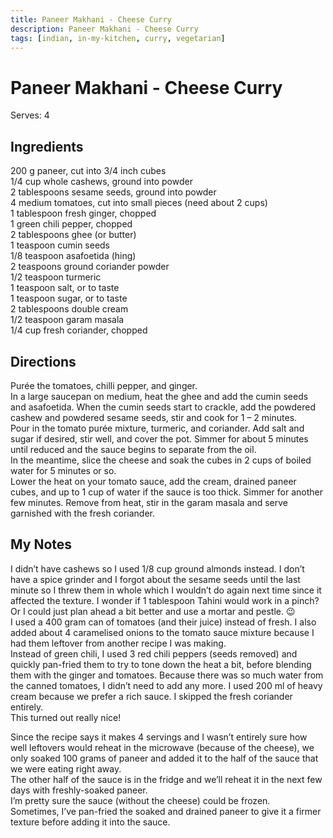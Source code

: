 ```yaml
---
title: Paneer Makhani - Cheese Curry
description: Paneer Makhani - Cheese Curry
tags: [indian, in-my-kitchen, curry, vegetarian]
---
```


# Paneer Makhani - Cheese Curry
Serves: 4

## Ingredients
200 g paneer, cut into 3/4 inch cubes  
1/4 cup whole cashews, ground into powder  
2 tablespoons sesame seeds, ground into powder  
4 medium tomatoes, cut into small pieces (need about 2 cups)  
1 tablespoon fresh ginger, chopped  
1 green chili pepper, chopped  
2 tablespoons ghee (or butter)  
1 teaspoon cumin seeds  
1/8 teaspoon asafoetida (hing)  
2 teaspoons ground coriander powder  
1/2 teaspoon turmeric  
1 teaspoon salt, or to taste  
1 teaspoon sugar, or to taste  
2 tablespoons double cream  
1/2 teaspoon garam masala  
1/4 cup fresh coriander, chopped

## Directions
Purée the tomatoes, chilli pepper, and ginger.  
In a large saucepan on medium, heat the ghee and add the cumin seeds and asafoetida. When the cumin seeds start to crackle, add the powdered cashew and powdered sesame seeds, stir and cook for 1 – 2 minutes.  
Pour in the tomato purée mixture, turmeric, and coriander. Add salt and sugar if desired, stir well, and cover the pot. Simmer for about 5 minutes until reduced and the sauce begins to separate from the oil.  
In the meantime, slice the cheese and soak the cubes in 2 cups of boiled water for 5 minutes or so.  
Lower the heat on your tomato sauce, add the cream, drained paneer cubes, and up to 1 cup of water if the sauce is too thick. Simmer for another few minutes. Remove from heat, stir in the garam masala and serve garnished with the fresh coriander.

## My Notes
I didn’t have cashews so I used 1/8 cup ground almonds instead. I don’t have a spice grinder and I forgot about the sesame seeds until the last minute so I threw them in whole which I wouldn’t do again next time since it affected the texture. I wonder if 1 tablespoon Tahini would work in a pinch? Or I could just plan ahead a bit better and use a mortar and pestle. 😉  
I used a 400 gram can of tomatoes (and their juice) instead of fresh. I also added about 4 caramelised onions to the tomato sauce mixture because I had them leftover from another recipe I was making.  
Instead of green chili, I used 3 red chili peppers (seeds removed) and quickly pan-fried them to try to tone down the heat a bit, before blending them with the ginger and tomatoes. Because there was so much water from the canned tomatoes, I didn’t need to add any more. I used 200 ml of heavy cream because we prefer a rich sauce. I skipped the fresh coriander entirely.  
This turned out really nice!

Since the recipe says it makes 4 servings and I wasn’t entirely sure how well leftovers would reheat in the microwave (because of the cheese), we only soaked 100 grams of paneer and added it to the half of the sauce that we were eating right away.  
The other half of the sauce is in the fridge and we’ll reheat it in the next few days with freshly-soaked paneer.  
I’m pretty sure the sauce (without the cheese) could be frozen.  
Sometimes, I’ve pan-fried the soaked and drained paneer to give it a firmer texture before adding it into the sauce.